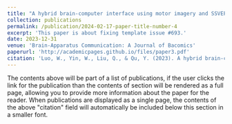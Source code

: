 ```yaml
---
title: "A hybrid brain-computer interface using motor imagery and SSVEP Based on convolutional neural network"
collection: publications
permalink: /publication/2024-02-17-paper-title-number-4
excerpt: 'This paper is about fixing template issue #693.'
date: 2023-12-31
venue: 'Brain-Apparatus Communication: A Journal of Bacomics'
paperurl: 'http://academicpages.github.io/files/paper3.pdf'
citation: 'Luo, W., Yin, W., Liu, Q., & Qu, Y. (2023). A hybrid brain-computer interface using motor imagery and SSVEP Based on convolutional neural network. Brain-Apparatus Communication: A Journal of Bacomics, 2(1), 2258938.'
---
```


The contents above will be part of a list of publications, if the user clicks the link for the publication than the contents of section will be rendered as a full page, allowing you to provide more information about the paper for the reader. When publications are displayed as a single page, the contents of the above "citation" field will automatically be included below this section in a smaller font.
